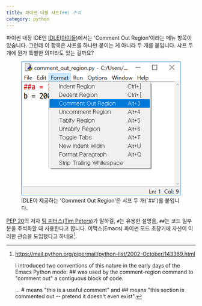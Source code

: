```yaml
---
title: 파이썬 더블 샤프(##) 주석
category: python
---
```


파이썬 내장 IDE인 [IDLE(아이들)][idle]에서는 'Comment Out Region'이라는 메뉴 항목이 있습니다. 그런데 이 항목은 샤프를 하나만 붙이는 게 아니라 두 개를 붙입니다. 샤프 두 개에 뭔가 특별한 의미라도 있는 걸까요?

[idle]: https://docs.python.org/3/library/idle.html

<figure>
<img src="/assets/2018-11-22-double-sharp-comments/comment-out-region.png" alt="IDLE에서 'Format' > 'Comment Out Region'">
<figcaption>IDLE이 제공하는 'Comment Out Region'은 샤프 두 개(`##`)를 붙입니다.</figcaption>
</figure>

[PEP 20][pep-20]의 저자 [팀 피터스(Tim Peters)][tim-peters]가 말하길, `#`는 유용한 설명을, `##`는 코드 일부분을 주석화할 때 사용한다고 합니다. 이맥스(Emacs) 파이썬 모드 초창기에 자신이 이러한 관습을 도입했다고 하네요[^single-vs-double].

[pep-20]: https://www.python.org/dev/peps/pep-0020/

[tim-peters]: https://en.wikipedia.org/wiki/Tim_Peters_(software_engineer)

[^single-vs-double]: <https://mail.python.org/pipermail/python-list/2002-October/143369.html>

    I introduced two conventions of this nature in the early days of the Emacs Python mode: ## was used by the comment-region command to "comment out" a contiguous block of code.

    ... # means "this is a useful comment" and ## means "this section is commented out -- pretend it doesn't even exist".
